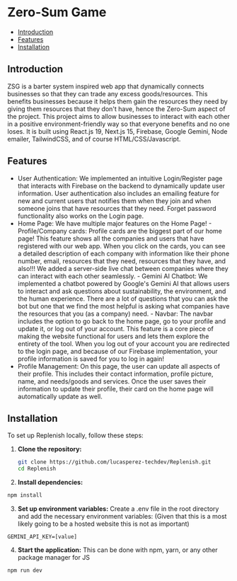 # Zero-Sum Game
- [Introduction](#introduction)
- [Features](#features)
- [Installation](#installation)

## Introduction

ZSG is a barter system inspired web app that dynamically connects businesses so that they can trade any excess goods/resources. This benefits businesses because it helps them gain the resources they need by giving them resources that they don't have, hence the Zero-Sum aspect of the project. This project aims to allow businesses to interact with each other in a positive environment-friendly way so that everyone benefits and no one loses. It is built using React.js 19, Next.js 15, Firebase, Google Gemini, Node emailer, TailwindCSS, and of course HTML/CSS/Javascript.

## Features

- User Authentication: We implemented an intuitive Login/Register page that interacts with Firebase on the backend to dynamically update user information. User authentication also includes an emailing feature for new and current users that notifies them when they join and when someone joins that have resources that they need. Forget password functionality also works on the Login page.
- Home Page: We have multiple major features on the Home Page!
        - Profile/Company cards: Profile cards are the biggest part of our home page! This feature shows all the companies and users that have registered with our web app. When you click on the cards, you can see a detailed description of each company with information like their phone number, email, resources that they need, resources that they have, and also!!! We added a server-side live chat between companies where they can interact with each other seamlessly.
        - Gemini AI Chatbot: We implemented a chatbot powered by Google's Gemini AI that allows users to interact and ask questions about sustainability, the environment, and the human experience. There are a lot of questions that you can ask the bot but one that we find the most helpful is asking what companies have the resources that you (as a company) need.
        - Navbar: The navbar includes the option to go back to the home page, go to your profile and update it, or log out of your account. This feature is a core piece of making the website functional for users and lets them explore the entirety of the tool. When you log out of your account you are redirected to the login page, and because of our Firebase implementation, your profile information is saved for you to log in again!
- Profile Management: On this page, the user can update all aspects of their profile. This includes their contact information, profile picture, name, and needs/goods and services. Once the user saves their information to update their profile, their card on the home page will automatically update as well. 

## Installation

To set up Replenish locally, follow these steps:

1. **Clone the repository:**

   ```bash
   git clone https://github.com/lucasperez-techdev/Replenish.git
   cd Replenish
   ```
   
2.	**Install dependencies:**
   
   ```bash
   npm install
   ```

 3. **Set up environment variables:**
  Create a .env file in the root directory and add the necessary environment variables:
  (Given that this is a most likely going to be a hosted website this is not as important)

  ```env
  GEMINI_API_KEY=[value]
  ```

  4. **Start the application:**
  This can be done with npm, yarn, or any other package manager for JS
  ```bash
  npm run dev
  ```
